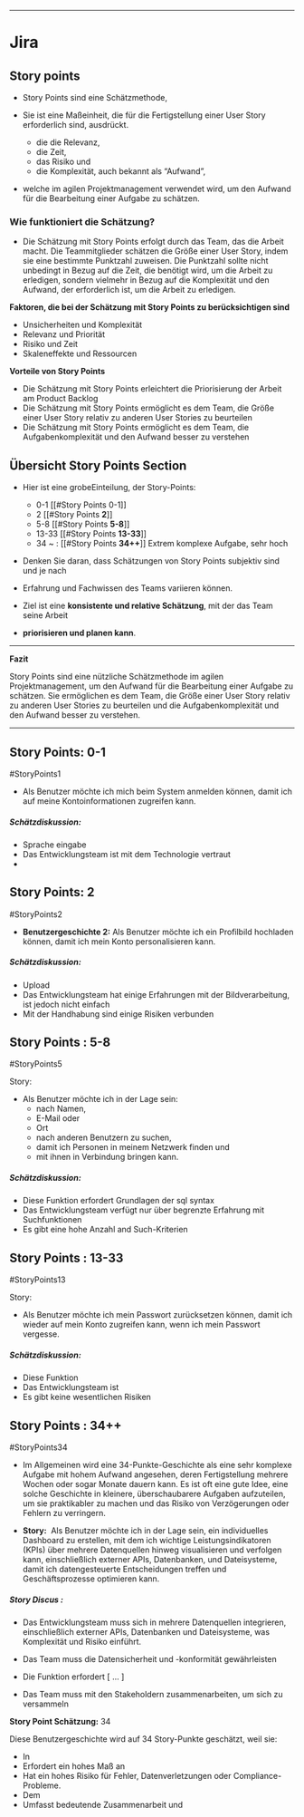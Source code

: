 _______________

# Jira

## Story points

- Story Points sind eine Schätzmethode,
- Sie ist eine Maßeinheit, die für die Fertigstellung einer User Story erforderlich sind, ausdrückt.
	- die die Relevanz,
	- die Zeit,
	- das Risiko und
	- die Komplexität, auch bekannt als “Aufwand”, 

- welche im agilen Projektmanagement verwendet wird, um den Aufwand für die Bearbeitung einer Aufgabe zu schätzen.
	

### Wie funktioniert die Schätzung?

 - Die Schätzung mit Story Points erfolgt durch das Team, das die Arbeit macht. Die Teammitglieder schätzen die Größe einer User Story, indem sie eine bestimmte Punktzahl zuweisen. Die Punktzahl sollte nicht unbedingt in Bezug auf die Zeit, die benötigt wird, um die Arbeit zu erledigen, sondern vielmehr in Bezug auf die Komplexität und den Aufwand, der erforderlich ist, um die Arbeit zu erledigen.

**Faktoren, die bei der Schätzung mit Story Points zu berücksichtigen sind**

- Unsicherheiten und Komplexität
- Relevanz und Priorität
- Risiko und Zeit
- Skaleneffekte und Ressourcen

**Vorteile von Story Points**

- Die Schätzung mit Story Points erleichtert die Priorisierung der Arbeit am Product Backlog
- Die Schätzung mit Story Points ermöglicht es dem Team, die Größe einer User Story relativ zu anderen User Stories zu beurteilen
- Die Schätzung mit Story Points ermöglicht es dem Team, die Aufgabenkomplexität und den Aufwand besser zu verstehen

## Übersicht Story Points Section

 - Hier ist eine grobeEinteilung, der Story-Points:

	- 0-1      [[#Story Points 0-1]]
	- 2         [[#Story Points **2**]]
	- 5-8      [[#Story Points **5-8**]]
	- 13-33  [[#Story Points **13-33**]]
	- 34 ~ :  [[#Story Points **34++**]]  Extrem komplexe Aufgabe, sehr hoch

 - Denken Sie daran, dass Schätzungen von Story Points subjektiv sind und je nach
 - Erfahrung und Fachwissen des Teams variieren können.
 - Ziel ist eine **konsistente und relative Schätzung**, mit der das Team seine Arbeit
 - **priorisieren und planen kann**.

_____________

**Fazit**

Story Points sind eine nützliche Schätzmethode im agilen Projektmanagement, um den Aufwand für die Bearbeitung einer Aufgabe zu schätzen. Sie ermöglichen es dem Team, die Größe einer User Story relativ zu anderen User Stories zu beurteilen und die Aufgabenkomplexität und den Aufwand besser zu verstehen.

____________




## Story Points: 0-1
#StoryPoints1

- Als Benutzer möchte ich mich beim System anmelden können, damit ich auf meine Kontoinformationen zugreifen kann.

##### Schätzdiskussion:
- Sprache eingabe
- Das Entwicklungsteam ist mit dem Technologie vertraut
- 

## Story Points: 2
#StoryPoints2

- **Benutzergeschichte 2:** Als Benutzer möchte ich ein Profilbild hochladen können, damit ich mein Konto personalisieren kann.

##### Schätzdiskussion:
- Upload
- Das Entwicklungsteam hat einige Erfahrungen mit der Bildverarbeitung, ist jedoch nicht einfach
- Mit der Handhabung sind einige Risiken verbunden

## Story Points : 5-8
#StoryPoints5

Story:
- Als Benutzer möchte ich in der Lage sein:
	- nach Namen,
	- E-Mail oder 
	- Ort 
	- nach anderen Benutzern zu suchen,
	- damit ich Personen in meinem Netzwerk finden und
	- mit ihnen in Verbindung bringen kann.

##### Schätzdiskussion:
- Diese Funktion erfordert Grundlagen der sql syntax
- Das Entwicklungsteam verfügt nur über begrenzte Erfahrung mit Suchfunktionen
- Es gibt eine hohe  Anzahl and Such-Kriterien

## Story Points : 13-33
#StoryPoints13

Story:
- Als Benutzer möchte ich mein Passwort zurücksetzen können, damit ich wieder auf mein Konto zugreifen kann, wenn ich mein Passwort vergesse.

##### Schätzdiskussion:
- Diese Funktion
- Das Entwicklungsteam ist
- Es gibt keine wesentlichen Risiken

## Story Points : 34++
#StoryPoints34 

 - Im Allgemeinen wird eine 34-Punkte-Geschichte als eine sehr komplexe Aufgabe mit hohem Aufwand angesehen, deren Fertigstellung mehrere Wochen oder sogar Monate dauern kann. Es ist oft eine gute Idee, eine solche Geschichte in kleinere, überschaubarere Aufgaben aufzuteilen, um sie praktikabler zu machen und das Risiko von Verzögerungen oder Fehlern zu verringern.

 - **Story:**  Als Benutzer möchte ich in der Lage sein, ein individuelles Dashboard zu erstellen, mit dem ich wichtige Leistungsindikatoren (KPIs) über mehrere Datenquellen hinweg visualisieren und verfolgen kann, einschließlich externer APIs, Datenbanken, und Dateisysteme, damit ich datengesteuerte Entscheidungen treffen und Geschäftsprozesse optimieren kann.

##### Story Discus :

- Das Entwicklungsteam muss sich in mehrere Datenquellen integrieren,
	einschließlich externer APIs,
	Datenbanken und Dateisysteme,
	was Komplexität und Risiko einführt.

- Das Team muss die Datensicherheit und -konformität gewährleisten
- Die Funktion erfordert [ ... ]
- Das Team muss mit den Stakeholdern zusammenarbeiten, um sich zu versammeln

**Story Point Schätzung:** 34

Diese Benutzergeschichte wird auf 34 Story-Punkte geschätzt, weil sie:

- In
- Erfordert ein hohes Maß an
- Hat ein hohes Risiko für Fehler, Datenverletzungen oder Compliance-Probleme.
- Dem
- Umfasst bedeutende Zusammenarbeit und


